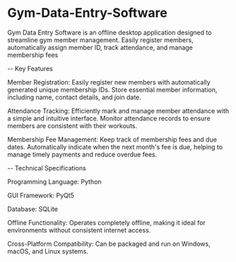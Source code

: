 # Gym-Data-Entry-Software
Gym Data Entry Software is an offline desktop application designed to streamline gym member management. Easily register members, automatically assign member ID, track attendance, and manage membership fees


-- Key Features


Member Registration: Easily register new members with automatically generated unique membership IDs. Store essential member information, including name, contact details, and join date.

Attendance Tracking: Efficiently mark and manage member attendance with a simple and intuitive interface. Monitor attendance records to ensure members are consistent with their workouts.

Membership Fee Management: Keep track of membership fees and due dates. Automatically indicate when the next month's fee is due, helping to manage timely payments and reduce overdue fees.



-- Technical Specifications

Programming Language: Python

GUI Framework: PyQt5

Database: SQLite

Offline Functionality: Operates completely offline, making it ideal for environments without consistent internet access.

Cross-Platform Compatibility: Can be packaged and run on Windows, macOS, and Linux systems.
